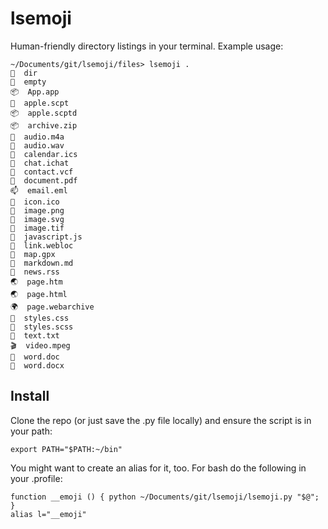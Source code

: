 # lsemoji

Human-friendly directory listings in your terminal. Example usage:

    ~/Documents/git/lsemoji/files> lsemoji .
    📂  dir  
    📁  empty  
    📦  App.app
    🍎  apple.scpt
    📦  apple.scptd
    📦  archive.zip
    🎵  audio.m4a
    🎵  audio.wav
    📅  calendar.ics
    💬  chat.ichat
    👤  contact.vcf
    📄  document.pdf
    📫  email.eml
    🎑  icon.ico
    🎑  image.png
    🎑  image.svg
    🎑  image.tif
    📃  javascript.js
    🔗  link.webloc
    📍  map.gpx
    📝  markdown.md
    📰  news.rss
    🌏  page.htm
    🌏  page.html
    🌍  page.webarchive
    🎨  styles.css
    🎨  styles.scss
    📄  text.txt
    🎬  video.mpeg
    📝  word.doc
    📝  word.docx
    
## Install

Clone the repo (or just save the .py file locally) and ensure the script is in your path:

    export PATH="$PATH:~/bin"

You might want to create an alias for it, too. For bash do the following in your .profile:

    function __emoji () { python ~/Documents/git/lsemoji/lsemoji.py "$@"; } 
    alias l="__emoji"
